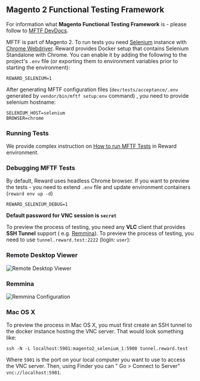 ## Magento 2 Functional Testing Framework

For information what **Magento Functional Testing Framework** is - please follow
to [MFTF DevDocs](https://devdocs.magento.com/mftf/docs/introduction.html).

MFTF is part of Magento 2. To run tests you need [Selenium](https://selenium.dev/) instance
with [Chrome Webdriver](https://sites.google.com/a/chromium.org/chromedriver/). Reward provides Docker setup that
contains Selenium Standalone with Chrome. You can enable it by adding the following to the project's `.env` file (or
exporting them to environment variables prior to starting the environment):

```
REWARD_SELENIUM=1
```

After generating MFTF configuration files (`dev/tests/acceptance/.env` generated by `vendor/bin/mftf setup:env` command)
, you need to provide selenium hostname:

```
SELENIUM_HOST=selenium
BROWSER=chrome
```

### Running Tests

We provide complex instruction on [How to run MFTF Tests](magento2-testing.html#running-mftf-tests) in Reward
environment.

### Debugging MFTF Tests

By default, Reward uses headless Chrome browser. If you want to preview the tests - you need to extend `.env` file and
update environment containers (`reward env up -d`)

```
REWARD_SELENIUM_DEBUG=1
```

**Default password for VNC session is `secret`**

To preview the process of testing, you need any **VLC** client that provides **SSH Tunnel** support (
e.g. [Remmina](https://remmina.org/how-to-install-remmina/)). To preview the process of testing, you need to
use `tunnel.reward.test:2222` (login: `user`):

### Remote Desktop Viewer

![Remote Desktop Viewer](../screenshots/selenium-remote-desktop-viewer.png)

### Remmina

![Remmina Configuration](../screenshots/remmina-ssh-tunnel.png)

### Mac OS X

To preview the process in Mac OS X, you must first create an SSH tunnel to the docker instance hosting the VNC server.
That would look something like:

    ssh -N -L localhost:5901:magento2_selenium_1:5900 tunnel.reward.test

Where `5901` is the port on your local computer you want to use to access the VNC server. Then, using Finder you can "
Go > Connect to Server" `vnc://localhost:5901`.
